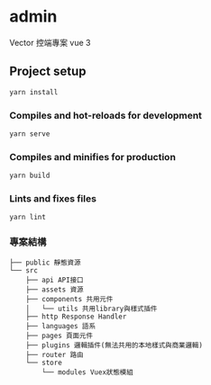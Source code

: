 # admin

Vector 控端專案
vue 3

## Project setup

```bash
yarn install
```

### Compiles and hot-reloads for development

```bash
yarn serve
```

### Compiles and minifies for production

```bash
yarn build
```

### Lints and fixes files

```bash
yarn lint
```

### 專案結構

```
├── public 靜態資源
└── src
    ├── api API接口
    ├── assets 資源
    ├── components 共用元件
    │   └── utils 共用library與樣式插件
    ├── http Response Handler
    ├── languages 語系
    ├── pages 頁面元件
    ├── plugins 邏輯插件(無法共用的本地樣式與商業邏輯)
    ├── router 路由
    └── store
        └── modules Vuex狀態模組
```
